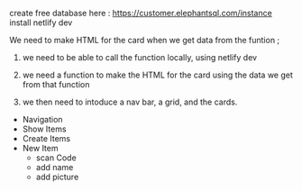 create free database here : https://customer.elephantsql.com/instance
install netlify dev

We need to make HTML for the card when we get data from the funtion ;

1. we need to be able to call the function locally, using netlify dev
2. we need a function to make the HTML for the card using the data we get from that function

3. we then need to intoduce a nav bar, a grid, and the cards.

- Navigation
- Show Items
- Create Items
- New Item
  - scan Code
  - add name
  - add picture
